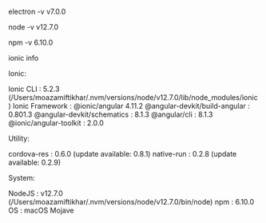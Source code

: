 electron -v
v7.0.0

node -v
v12.7.0

npm -v
6.10.0

ionic info

Ionic:

   Ionic CLI                     : 5.2.3 (/Users/moazamiftikhar/.nvm/versions/node/v12.7.0/lib/node_modules/ionic)
   Ionic Framework               : @ionic/angular 4.11.2
   @angular-devkit/build-angular : 0.801.3
   @angular-devkit/schematics    : 8.1.3
   @angular/cli                  : 8.1.3
   @ionic/angular-toolkit        : 2.0.0

Utility:

   cordova-res : 0.6.0 (update available: 0.8.1)
   native-run  : 0.2.8 (update available: 0.2.9)

System:

   NodeJS : v12.7.0 (/Users/moazamiftikhar/.nvm/versions/node/v12.7.0/bin/node)
   npm    : 6.10.0
   OS     : macOS Mojave

   
